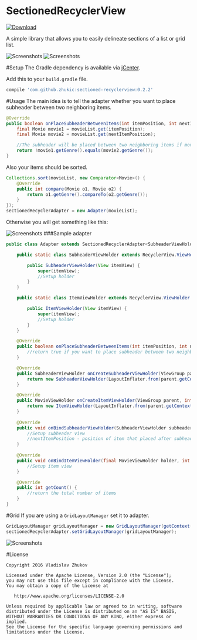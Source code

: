 # SectionedRecyclerView
[ ![Download](https://api.bintray.com/packages/zhukic/maven/SectionedRecyclerView/images/download.svg) ](https://bintray.com/zhukic/maven/SectionedRecyclerView/_latestVersion)

A simple library that allows you to easily delineate sections of a list or grid list.

![Screenshots](https://github.com/zhukic/Sectioned-RecyclerView/blob/master/art/name.png?raw=true)
![Screenshots](https://github.com/zhukic/Sectioned-RecyclerView/blob/master/art/genre.png?raw=true)

#Setup
The Gradle dependency is available via [jCenter](https://bintray.com/zhukic/maven/SectionedRecyclerView). 

Add this to your `build.gradle` file.
```gradle
compile 'com.github.zhukic:sectioned-recyclerview:0.2.2'
```

#Usage
The main idea is to tell the adapter whether you want to place subheader between two neighboring items.
```java
@Override
public boolean onPlaceSubheaderBetweenItems(int itemPosition, int nextItemPosition) {
    final Movie movie1 = movieList.get(itemPosition);
    final Movie movie2 = movieList.get(nextItemPosition);

    //The subheader will be placed between two neighboring items if movie genres are different.
    return !movie1.getGenre().equals(movie2.getGenre());
}    
```
Also your items should be sorted. 
```java
Collections.sort(movieList, new Comparator<Movie>() {
    @Override
    public int compare(Movie o1, Movie o2) {
        return o1.getGenre().compareTo(o2.getGenre());
    }
});      
sectionedRecyclerAdapter = new Adapter(movieList);
```
Otherwise you will get something like this:

![Screenshots](https://github.com/zhukic/Sectioned-RecyclerView/blob/master/art/notSortedItems.png?raw=true)
###Sample adapter
```java
public class Adapter extends SectionedRecyclerAdapter<SubheaderViewHolder, ItemViewHolder> {

    public static class SubheaderViewHolder extends RecyclerView.ViewHolder {

        public SubheaderViewHolder(View itemView) {
            super(itemView);
            //Setup holder
        }
    }

    public static class ItemViewHolder extends RecyclerView.ViewHolder {

        public ItemViewHolder(View itemView) {
            super(itemView);
            //Setup holder
        }
    }

    @Override
    public boolean onPlaceSubheaderBetweenItems(int itemPosition, int nextItemPosition) {
        //return true if you want to place subheader between two neighboring items
    }

    @Override
    public SubheaderViewHolder onCreateSubheaderViewHolder(ViewGroup parent, int viewType) {
        return new SubheaderViewHolder(LayoutInflater.from(parent.getContext()).inflate(R.layout.item_header, parent, false));
    }

    @Override
    public MovieViewHolder onCreateItemViewHolder(ViewGroup parent, int viewType) {
        return new ItemViewHolder(LayoutInflater.from(parent.getContext()).inflate(R.layout.item_movie, parent, false));
    }
     
    @Override
    public void onBindSubheaderViewHolder(SubheaderViewHolder subheaderViewHolder, int nextItemPosition) {
        //Setup subheader view
        //nextItemPosition - position of item that placed after subheader
    }
    
    @Override
    public void onBindItemViewHolder(final MovieViewHolder holder, int position) {
        //Setup item view
    }

    @Override
    public int getCount() {
        //return the total number of items
    }
}
```
#Grid
If you are using a ```GridLayoutManager``` set it to adapter.
```java
GridLayoutManager gridLayoutManager = new GridLayoutManager(getContext(), 2);
sectionedRecyclerAdapter.setGridLayoutManager(gridLayoutManager);
```
![Screenshots](https://github.com/zhukic/Sectioned-RecyclerView/blob/master/art/grid.png?raw=true)

#License

    Copyright 2016 Vladislav Zhukov

    Licensed under the Apache License, Version 2.0 (the "License");
    you may not use this file except in compliance with the License.
    You may obtain a copy of the License at

       http://www.apache.org/licenses/LICENSE-2.0

    Unless required by applicable law or agreed to in writing, software
    distributed under the License is distributed on an "AS IS" BASIS,
    WITHOUT WARRANTIES OR CONDITIONS OF ANY KIND, either express or implied.
    See the License for the specific language governing permissions and
    limitations under the License.
